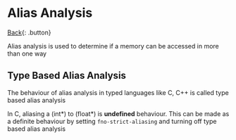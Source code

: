 # Alias Analysis

[Back](../../index.md#generic){: .button}

Alias analysis is used to determine if a memory can be accessed in more than one way

## Type Based Alias Analysis

The behaviour of alias analysis in typed languages like C, C++ is called type based alias analysis

In C, aliasing a (int\*) to (float\*) is **undefined** behaviour. This can be made as a definite behaviour by setting `fno-strict-aliasing` and turning off type based alias analysis

